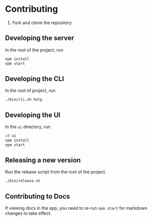 # Contributing

1. Fork and clone the repository

## Developing the server

In the root of the project, run

```bash
npm install
npm start
```

## Developing the CLI

In the root of project, run

```bash
./bin/cli.sh help
```

## Developing the UI

In the `ui` directory, run

```bash
cd ui
npm install
npm start
```

## Releasing a new version

Run the release script from the root of the project.

```bash
./bin/release.sh
```

## Contributing to Docs

If viewing docs in the app, you need to re-run `npm start` for markdown changes to take effect.
